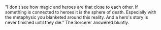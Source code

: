 "I don't see how magic and heroes are that close to each other. If something is connected to heroes it is the sphere of death. Especially with the metaphysic you blanketed around this reality. And a hero's story is never finished until they die." The Sorcerer answered bluntly.